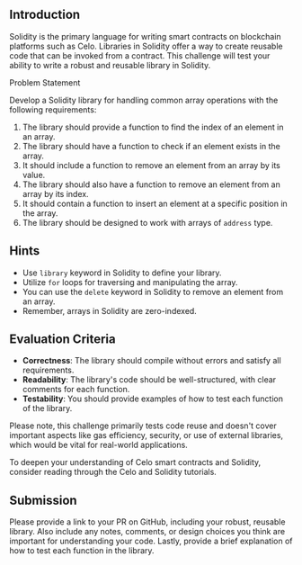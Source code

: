 ## Introduction

Solidity is the primary language for writing smart contracts on blockchain platforms such as Celo. Libraries in Solidity offer a way to create reusable code that can be invoked from a contract. This challenge will test your ability to write a robust and reusable library in Solidity.

Problem Statement

Develop a Solidity library for handling common array operations with the following requirements:

1. The library should provide a function to find the index of an element in an array.
2. The library should have a function to check if an element exists in the array.
3. It should include a function to remove an element from an array by its value.
4. The library should also have a function to remove an element from an array by its index.
5. It should contain a function to insert an element at a specific position in the array.
6. The library should be designed to work with arrays of `address` type.

## Hints

- Use `library` keyword in Solidity to define your library.
- Utilize `for` loops for traversing and manipulating the array.
- You can use the `delete` keyword in Solidity to remove an element from an array.
- Remember, arrays in Solidity are zero-indexed.

## Evaluation Criteria

- **Correctness**: The library should compile without errors and satisfy all requirements.
- **Readability**: The library's code should be well-structured, with clear comments for each function.
- **Testability**: You should provide examples of how to test each function of the library.

Please note, this challenge primarily tests code reuse and doesn't cover important aspects like gas efficiency, security, or use of external libraries, which would be vital for real-world applications.

To deepen your understanding of Celo smart contracts and Solidity, consider reading through the Celo and Solidity tutorials.

## Submission

Please provide a link to your PR on GitHub, including your robust, reusable library. Also include any notes, comments, or design choices you think are important for understanding your code. Lastly, provide a brief explanation of how to test each function in the library.
